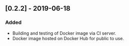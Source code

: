 ## [0.2.2] - 2019-06-18
### Added 
- Building and testing of Docker image via CI server.
- Docker image hosted on Docker Hub for public to use. 

